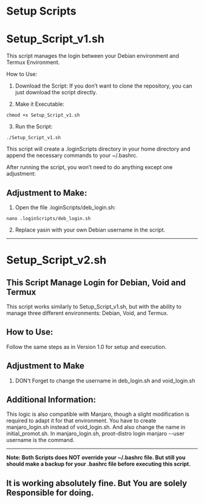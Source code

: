 # Setup Scripts

# Setup_Script_v1.sh

This script manages the login between your Debian environment and Termux Environment. 

How to Use:

1. Download the Script: If you don’t want to clone the repository, you can just download the script directly.


2. Make it Executable:
```
chmod +x Setup_Script_v1.sh
```

3. Run the Script:
```
./Setup_Script_v1.sh
```
This script will create a .loginScripts directory in your home directory and append the necessary commands to your ~/.bashrc.

After running the script, you won’t need to do anything except one adjustment:


## Adjustment to Make:

1. Open the file .loginScripts/deb_login.sh:
```
nano .loginScripts/deb_login.sh
```

2. Replace yasin with your own Debian username in the script.




---

# Setup_Script_v2.sh
## This Script Manage Login for Debian, Void and Termux

This script works similarly to Setup_Script_v1.sh, but with the ability to manage three different environments: Debian, Void, and Termux.

## How to Use:

Follow the same steps as in Version 1.0 for setup and execution.

## Adjustment to Make
1. DON't Forget to change the username in deb_login.sh and void_login.sh

## Additional Information:

This logic is also compatible with Manjaro, though a slight modification is required to adapt it for that environment. You have to create manjaro_login.sh instead of void_login.sh. And also change the name in initial_promot.sh. In manjaro_login.sh, 
proot-distro login manjaro --user username is the command. 

---

**Note: Both Scripts does NOT override your ~/.bashrc file. But still you should make a backup for your .bashrc file before executing this script.**

## It is working absolutely fine. But You are solely Responsible for doing. 


